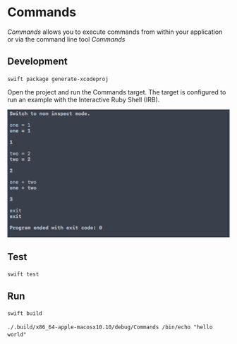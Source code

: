 # Commands

*Commands* allows you to execute commands from within your application or via the command line tool *Commands* 

## Development

`swift package generate-xcodeproj`

Open the project and run the Commands target. The target is configured to run an example with the Interactive Ruby Shell (IRB).

![Example console output](Docs/example.png)

## Test

`swift test`

## Run

`swift build`

`./.build/x86_64-apple-macosx10.10/debug/Commands /bin/echo "hello world"`

